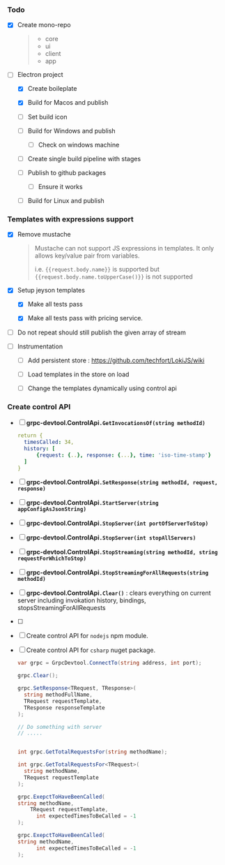 ### Todo

- [x] Create mono-repo

  > - core
  > - ui
  > - client
  > - app

- [ ] Electron project 

  - [x] Create boileplate

  - [x] Build for Macos and publish

  - [ ] Set build icon

  - [ ] Build for Windows and publish

    - [ ] Check on windows machine

  - [ ] Create single build pipeline with stages

  - [ ] Publish to github packages
  
    - [ ] Ensure it works
  
  - [ ] Build for Linux and publish
  
    

### Templates with expressions support

- [x] Remove mustache

  > Mustache can not support JS expressions in templates. It only allows key/value pair from variables.
  >
  > i.e. `{{request.body.name}}` is supported but` {{request.body.name.toUpperCase()}}` is not supported

- [x] Setup jeyson templates

  - [x] Make all tests pass
  - [x] Make all tests pass with pricing service.





- [ ] Do not repeat should still publish the given array of stream

- [ ] Instrumentation

  - [ ] Add persistent store : https://github.com/techfort/LokiJS/wiki
  - [ ] Load templates in the store on load
  - [ ] Change the templates dynamically using control api

  

  

### Create control API

- [ ] **grpc-devtool.ControlApi`.GetInvocationsOf(string methodId)`**

  ```yaml
  return {
  	timesCalled: 34,
  	history: [
  		{request: {..}, response: {...}, time: 'iso-time-stamp'}
  	]
  }
  ```

- [ ] **grpc-devtool.ControlApi`.SetResponse(string methodId, request, response)`**

- [ ] **grpc-devtool.ControlApi`.StartServer(string appConfigAsJsonString)`**

- [ ] **grpc-devtool.ControlApi`.StopServer(int portOfServerToStop)`**

- [ ] **grpc-devtool.ControlApi`.StopServer(int stopAllServers)`**

- [ ] **grpc-devtool.ControlApi`.StopStreaming(string methodId, string requestForWhichToStop)`**

- [ ] **grpc-devtool.ControlApi`.StopStreamingForAllRequests(string methodId)`**

- [ ] **grpc-devtool.ControlApi`.Clear()`** : clears everything on current server including invokation history, bindings, stopsStreamingForAllRequests

- [ ] 

- [ ] Create control API for `nodejs` npm module.

- [ ] Create control API for `csharp` nuget package.

  ```csharp
  var grpc = GrpcDevtool.ConnectTo(string address, int port);
  
  grpc.Clear();
  
  grpc.SetResponse<TRequest, TResponse>(
    string methodFullName, 
    TRequest requestTemplate, 
    TResponse responseTemplate
  );
  
  // Do something with server
  // .....
  
  
  int grpc.GetTotalRequestsFor(string methodName);
  
  int grpc.GetTotalRequestsFor<TRequest>(
    string methodName, 
    TRequest requestTemplate
  );
  
  grpc.ExepctToHaveBeenCalled(
  string methodName, 
  	  TRequest requestTemplate,
    	int expectedTimesToBeCalled = -1
  );
  
  grpc.ExepctToHaveBeenCalled(
  string methodName, 
    	int expectedTimesToBeCalled = -1
  );
  ```

  

